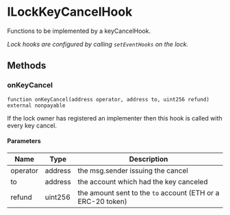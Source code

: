 # ILockKeyCancelHook

Functions to be implemented by a keyCancelHook.

_Lock hooks are configured by calling `setEventHooks` on the lock._

## Methods

### onKeyCancel

```solidity
function onKeyCancel(address operator, address to, uint256 refund) external nonpayable
```

If the lock owner has registered an implementer then this hook is called with every key cancel.

#### Parameters

| Name     | Type    | Description                                                 |
| -------- | ------- | ----------------------------------------------------------- |
| operator | address | the msg.sender issuing the cancel                           |
| to       | address | the account which had the key canceled                      |
| refund   | uint256 | the amount sent to the `to` account (ETH or a ERC-20 token) |
